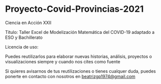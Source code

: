 # Proyecto-Covid-Provincias-2021

Ciencia en Acción XXII

Título: Taller Excel de Modelización Matemática del COVID-19 adaptado a ESO y Bachillerato

Licencia de uso:

Puedes reutilizarlos para elaborar nuevas historias, análisis, proyectos o visualizaciones siempre y cuando nos cites como fuente

Si quieres avisarnos de tus reutilizaciones o tienes cualquer duda, puedes ponerte en contacto con nosotros en beatrizgp1974@gmail.com
